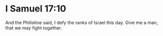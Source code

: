 # I Samuel 17:10

And the Philistine said, I defy the ranks of Israel this day. Give me a man, that we may fight together.
